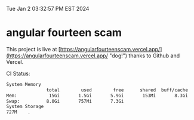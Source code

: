 Tue Jan  2 03:32:57 PM EST 2024

# angular fourteen scam


This project is live at [https://angularfourteenscam.vercel.app/](https://angularfourteenscam.vercel.app/ "dog!") thanks to Github and Vercel.

CI Status: 

```bash
System Memory
               total        used        free      shared  buff/cache   available
Mem:            15Gi       1.5Gi       5.9Gi       153Mi       8.3Gi        13Gi
Swap:          8.0Gi       757Mi       7.3Gi
System Storage
727M	.
```
